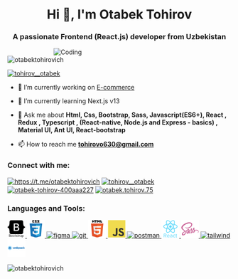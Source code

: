 <h1 align="center">Hi 👋, I'm Otabek Tohirov</h1>
<h3 align="center">A passionate Frontend (React.js) developer from Uzbekistan</h3>
<img align="right" alt="Coding" width="400" src="https://i.pinimg.com/originals/b2/32/55/b2325557a903fdf56b50da4656da9221.gif"

<p align="left"> <img src="https://komarev.com/ghpvc/?username=otabektohirovich&label=Profile%20views&color=0e75b6&style=flat" alt="otabektohirovich" /> </p>

<p align="left"> <a href="https://twitter.com/tohirov__otabek" target="blank"><img src="https://img.shields.io/twitter/follow/tohirov__otabek?logo=twitter&style=for-the-badge" alt="tohirov__otabek" /></a> </p>

- 🔭 I’m currently working on [E-commerce](https://crm.tvoydomm.uz/login)

- 🌱 I’m currently learning Next.js v13

- 💬 Ask me about **Html, Css, Bootstrap, Sass, Javascript(ES6+), React , Redux , Typescript , (React-native, Node.js and Express - basics) , Material UI, Ant UI, React-bootstrap**

- 📫 How to reach me **tohirovo630@gmail.com**

<h3 align="left">Connect with me:</h3>
<p align="left">
<a href="https://dev.to/https://t.me/OtabekTohirovich" target="blank"><img align="center" src="https://raw.githubusercontent.com/rahuldkjain/github-profile-readme-generator/master/src/images/icons/Social/devto.svg" alt="https://t.me/otabektohirovich" height="30" width="40" /></a>
<a href="https://twitter.com/tohirov__otabek" target="blank"><img align="center" src="https://raw.githubusercontent.com/rahuldkjain/github-profile-readme-generator/master/src/images/icons/Social/twitter.svg" alt="tohirov__otabek" height="30" width="40" /></a>
<a href="https://linkedin.com/in/otabek-tohirov-400aaa227" target="blank"><img align="center" src="https://raw.githubusercontent.com/rahuldkjain/github-profile-readme-generator/master/src/images/icons/Social/linked-in-alt.svg" alt="otabek-tohirov-400aaa227" height="30" width="40" /></a>
<a href="https://fb.com/otabek.tohirov.75" target="blank"><img align="center" src="https://raw.githubusercontent.com/rahuldkjain/github-profile-readme-generator/master/src/images/icons/Social/facebook.svg" alt="otabek.tohirov.75" height="30" width="40" /></a>
</p>

<h3 align="left">Languages and Tools:</h3>
<p align="left"> <a href="https://getbootstrap.com" target="_blank" rel="noreferrer"> <img src="https://raw.githubusercontent.com/devicons/devicon/master/icons/bootstrap/bootstrap-plain-wordmark.svg" alt="bootstrap" width="40" height="40"/> </a> <a href="https://www.w3schools.com/css/" target="_blank" rel="noreferrer"> <img src="https://raw.githubusercontent.com/devicons/devicon/master/icons/css3/css3-original-wordmark.svg" alt="css3" width="40" height="40"/> </a> <a href="https://www.figma.com/" target="_blank" rel="noreferrer"> <img src="https://www.vectorlogo.zone/logos/figma/figma-icon.svg" alt="figma" width="40" height="40"/> </a> <a href="https://git-scm.com/" target="_blank" rel="noreferrer"> <img src="https://www.vectorlogo.zone/logos/git-scm/git-scm-icon.svg" alt="git" width="40" height="40"/> </a> <a href="https://www.w3.org/html/" target="_blank" rel="noreferrer"> <img src="https://raw.githubusercontent.com/devicons/devicon/master/icons/html5/html5-original-wordmark.svg" alt="html5" width="40" height="40"/> </a> <a href="https://developer.mozilla.org/en-US/docs/Web/JavaScript" target="_blank" rel="noreferrer"> <img src="https://raw.githubusercontent.com/devicons/devicon/master/icons/javascript/javascript-original.svg" alt="javascript" width="40" height="40"/> </a> <a href="https://postman.com" target="_blank" rel="noreferrer"> <img src="https://www.vectorlogo.zone/logos/getpostman/getpostman-icon.svg" alt="postman" width="40" height="40"/> </a> <a href="https://reactjs.org/" target="_blank" rel="noreferrer"> <img src="https://raw.githubusercontent.com/devicons/devicon/master/icons/react/react-original-wordmark.svg" alt="react" width="40" height="40"/> </a> <a href="https://sass-lang.com" target="_blank" rel="noreferrer"> <img src="https://raw.githubusercontent.com/devicons/devicon/master/icons/sass/sass-original.svg" alt="sass" width="40" height="40"/> </a> <a href="https://tailwindcss.com/" target="_blank" rel="noreferrer"> <img src="https://www.vectorlogo.zone/logos/tailwindcss/tailwindcss-icon.svg" alt="tailwind" width="40" height="40"/> </a> <a href="https://webpack.js.org" target="_blank" rel="noreferrer"> <img src="https://raw.githubusercontent.com/devicons/devicon/d00d0969292a6569d45b06d3f350f463a0107b0d/icons/webpack/webpack-original-wordmark.svg" alt="webpack" width="40" height="40"/> </a> </p>



<p><img align="left" src="https://github-readme-stats.vercel.app/api/top-langs?username=otabektohirovich&show_icons=true&locale=en&layout=compact" alt="otabektohirovich" /></p>


